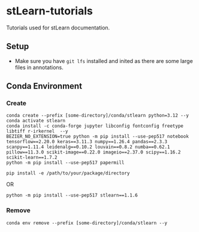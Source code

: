# stLearn-tutorials
Tutorials used for stLearn documentation.

## Setup
* Make sure you have ```git lfs``` installed and inited as there are some large files in annotations.

## Conda Environment

### Create

```commandline
conda create --prefix [some-directory]/conda/stlearn python=3.12 --y
conda activate stlearn
conda install -c conda-forge jupyter libconfig fontconfig freetype libtiff r-irkernel  --y
BEZIER_NO_EXTENSION=true python -m pip install --use-pep517 notebook tensorflow==2.20.0 keras==3.11.3 numpy==1.26.4 pandas==2.3.3 scanpy==1.11.4 leidenalg==0.10.2 louvain==0.8.2 numba==0.62.1 pillow==11.3.0 scikit-image==0.22.0 imageio==2.37.0 scipy==1.16.2 scikit-learn==1.7.2
python -m pip install --use-pep517 papermill
```

```commandline
pip install -e /path/to/your/package/directory
```

OR

```commandline
python -m pip install --use-pep517 stlearn==1.1.6
```

### Remove

```commandline
conda env remove --prefix [some-directory]/conda/stlearn --y
```
